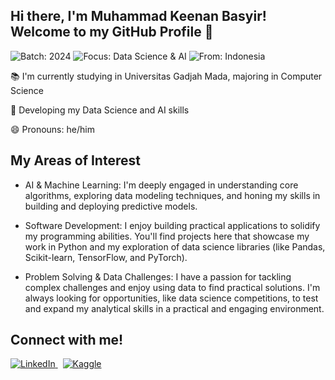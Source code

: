 ## Hi there, I'm Muhammad Keenan Basyir! Welcome to my GitHub Profile 👋

<p align="left">
  <img src="https://img.shields.io/badge/batch-2024-007EC6?style=plastic&labelColor=555555" alt="Batch: 2024" />
  <img src="https://img.shields.io/badge/interest-Data Science & AI-97C40F?style=plastic&labelColor=555555" alt="Focus: Data Science & AI" />
  <img src="https://img.shields.io/badge/from-Indonesia-65B8A6?style=plastic&labelColor=555555" alt="From: Indonesia" />
</p>

📚 I'm currently studying in Universitas Gadjah Mada, majoring in Computer Science

🌱 Developing my Data Science and AI skills

😄 Pronouns: he/him

## My Areas of Interest
- AI & Machine Learning: I'm deeply engaged in understanding core algorithms, exploring data modeling techniques, and honing my skills in building and deploying predictive models.

- Software Development: I enjoy building practical applications to solidify my programming abilities. You'll find projects here that showcase my work in Python and my exploration of data science libraries (like Pandas, Scikit-learn, TensorFlow, and PyTorch).

- Problem Solving & Data Challenges: I have a passion for tackling complex challenges and enjoy using data to find practical solutions. I'm always looking for opportunities, like data science competitions, to test and expand my analytical skills in a practical and engaging environment.

## Connect with me!

<p align="left">
  <a href="https://www.linkedin.com/in/muhammad-keenan-basyir-336153337" target="_blank">
    <img src="https://cdn.simpleicons.org/linkedin/0077B5/32" alt="LinkedIn" />
  </a>
  &nbsp; <!-- This adds a small space -->
  <a href="https://www.kaggle.com/keenanbasyir" target="_blank">
    <img src="https://cdn.simpleicons.org/kaggle/20BEFF/32" alt="Kaggle" />
  </a>
</p>
